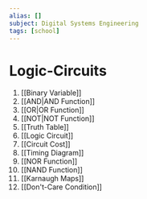 ```yaml
---
alias: []
subject: Digital Systems Engineering
tags: [school]
---
```

# Logic-Circuits


1. [[Binary Variable]]
2. [[AND|AND Function]]
3. [[OR|OR Function]]
4. [[NOT|NOT Function]]
5. [[Truth Table]]
6. [[Logic Circuit]]
7. [[Circuit Cost]]
8. [[Timing Diagram]]
9. [[NOR Function]]
10. [[NAND Function]]
11. [[Karnaugh Maps]]
12. [[Don't-Care Condition]]